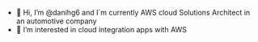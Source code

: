- 👋 Hi, I’m @danihg6 and I´m currently AWS cloud Solutions Architect in an automotive company
- 👀 I’m interested in cloud integration apps with AWS



<!---
danihg6/danihg6 is a ✨ special ✨ repository because its `README.md` (this file) appears on your GitHub profile.
You can click the Preview link to take a look at your changes.
--->
